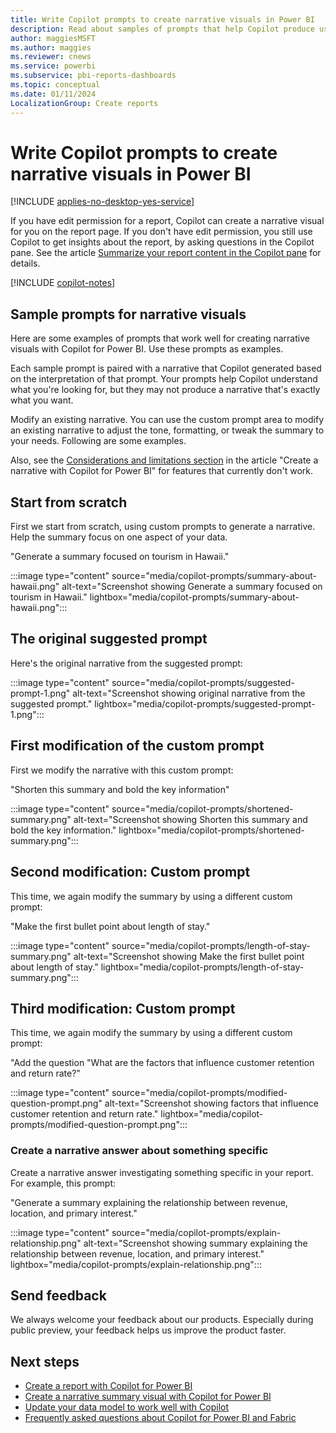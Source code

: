 ```yaml
---
title: Write Copilot prompts to create narrative visuals in Power BI 
description: Read about samples of prompts that help Copilot produce useful narrative visuals in Power BI.
author: maggiesMSFT
ms.author: maggies
ms.reviewer: cnews
ms.service: powerbi
ms.subservice: pbi-reports-dashboards
ms.topic: conceptual
ms.date: 01/11/2024
LocalizationGroup: Create reports
---
```


# Write Copilot prompts to create narrative visuals in Power BI

[!INCLUDE [applies-no-desktop-yes-service](../includes/applies-no-desktop-yes-service.md)]

If you have edit permission for a report, Copilot can create a narrative visual for you on the report page. If you don't have edit permission, you still use Copilot to get insights about the report, by asking questions in the Copilot pane. See the article [Summarize your report content in the Copilot pane](copilot-pane-summarize-content.md) for details. 

[!INCLUDE [copilot-notes](../includes/copilot-notes.md)]

## Sample prompts for narrative visuals

Here are some examples of prompts that work well for creating narrative visuals with Copilot for Power BI. Use these prompts as examples.

Each sample prompt is paired with a narrative that Copilot generated based on the interpretation of that prompt. Your prompts help Copilot understand what you're looking for, but they may not produce a narrative that's exactly what you want.  

Modify an existing narrative.  You can use the custom prompt area to modify an existing narrative to adjust the tone, formatting, or tweak the summary to your needs. Following are some examples.

Also, see the [Considerations and limitations section](copilot-create-narrative.md#considerations-and-limitations) in the article "Create a narrative with Copilot for Power BI" for features that currently don't work.

## Start from scratch

First we start from scratch, using custom prompts to generate a narrative. Help the summary focus on one aspect of your data. 

"Generate a summary focused on tourism in Hawaii."

:::image type="content" source="media/copilot-prompts/summary-about-hawaii.png" alt-text="Screenshot showing Generate a summary focused on tourism in Hawaii." lightbox="media/copilot-prompts/summary-about-hawaii.png":::

## The original suggested prompt

Here's the original narrative from the suggested prompt:

:::image type="content" source="media/copilot-prompts/suggested-prompt-1.png" alt-text="Screenshot showing original narrative from the suggested prompt." lightbox="media/copilot-prompts/suggested-prompt-1.png":::

## First modification of the custom prompt

First we modify the narrative with this custom prompt:

"Shorten this summary and bold the key information" 

:::image type="content" source="media/copilot-prompts/shortened-summary.png" alt-text="Screenshot showing Shorten this summary and bold the key information." lightbox="media/copilot-prompts/shortened-summary.png":::

## Second modification: Custom prompt

This time, we again modify the summary by using a different custom prompt:

"Make the first bullet point about length of stay."

:::image type="content" source="media/copilot-prompts/length-of-stay-summary.png" alt-text="Screenshot showing Make the first bullet point about length of stay." lightbox="media/copilot-prompts/length-of-stay-summary.png":::
 
## Third modification: Custom prompt

This time, we again modify the summary by using a different custom prompt: 

"Add the question "What are the factors that influence customer retention and return rate?"

:::image type="content" source="media/copilot-prompts/modified-question-prompt.png" alt-text="Screenshot showing factors that influence customer retention and return rate." lightbox="media/copilot-prompts/modified-question-prompt.png":::

### Create a narrative answer about something specific

Create a narrative answer investigating something specific in your report.  For example, this prompt: 

"Generate a summary explaining the relationship between revenue, location, and primary interest."

:::image type="content" source="media/copilot-prompts/explain-relationship.png" alt-text="Screenshot showing summary explaining the relationship between revenue, location, and primary interest." lightbox="media/copilot-prompts/explain-relationship.png":::

## Send feedback

We always welcome your feedback about our products. Especially during public preview, your feedback helps us improve the product faster.

## Next steps

- [Create a report with Copilot for Power BI](copilot-create-report.md)
- [Create a narrative summary visual with Copilot for Power BI](copilot-create-narrative.md)
- [Update your data model to work well with Copilot](copilot-evaluate-data.md)
- [Frequently asked questions about Copilot for Power BI and Fabric](/fabric/get-started/copilot-faq-fabric)
